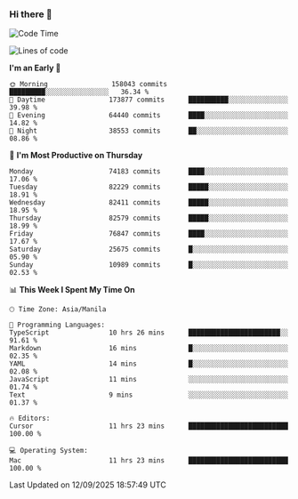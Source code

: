 ### Hi there 👋

<!--START_SECTION:waka-->
![Code Time](http://img.shields.io/badge/Code%20Time-6%2C265%20hrs%2025%20mins-blue)

![Lines of code](https://img.shields.io/badge/From%20Hello%20World%20I%27ve%20Written-146.4%20million%20lines%20of%20code-blue)

**I'm an Early 🐤** 

```text
🌞 Morning                158043 commits      █████████░░░░░░░░░░░░░░░░   36.34 % 
🌆 Daytime                173877 commits      ██████████░░░░░░░░░░░░░░░   39.98 % 
🌃 Evening                64440 commits       ████░░░░░░░░░░░░░░░░░░░░░   14.82 % 
🌙 Night                  38553 commits       ██░░░░░░░░░░░░░░░░░░░░░░░   08.86 % 
```
📅 **I'm Most Productive on Thursday** 

```text
Monday                   74183 commits       ████░░░░░░░░░░░░░░░░░░░░░   17.06 % 
Tuesday                  82229 commits       █████░░░░░░░░░░░░░░░░░░░░   18.91 % 
Wednesday                82411 commits       █████░░░░░░░░░░░░░░░░░░░░   18.95 % 
Thursday                 82579 commits       █████░░░░░░░░░░░░░░░░░░░░   18.99 % 
Friday                   76847 commits       ████░░░░░░░░░░░░░░░░░░░░░   17.67 % 
Saturday                 25675 commits       █░░░░░░░░░░░░░░░░░░░░░░░░   05.90 % 
Sunday                   10989 commits       █░░░░░░░░░░░░░░░░░░░░░░░░   02.53 % 
```


📊 **This Week I Spent My Time On** 

```text
🕑︎ Time Zone: Asia/Manila

💬 Programming Languages: 
TypeScript               10 hrs 26 mins      ███████████████████████░░   91.61 % 
Markdown                 16 mins             █░░░░░░░░░░░░░░░░░░░░░░░░   02.35 % 
YAML                     14 mins             █░░░░░░░░░░░░░░░░░░░░░░░░   02.08 % 
JavaScript               11 mins             ░░░░░░░░░░░░░░░░░░░░░░░░░   01.74 % 
Text                     9 mins              ░░░░░░░░░░░░░░░░░░░░░░░░░   01.37 % 

🔥 Editors: 
Cursor                   11 hrs 23 mins      █████████████████████████   100.00 % 

💻 Operating System: 
Mac                      11 hrs 23 mins      █████████████████████████   100.00 % 
```


 Last Updated on 12/09/2025 18:57:49 UTC
<!--END_SECTION:waka-->


<!--
**rad182/rad182** is a ✨ _special_ ✨ repository because its `README.md` (this file) appears on your GitHub profile.

Here are some ideas to get you started:

- 🔭 I’m currently working on ...
- 🌱 I’m currently learning ...
- 👯 I’m looking to collaborate on ...
- 🤔 I’m looking for help with ...
- 💬 Ask me about ...
- 📫 How to reach me: ...
- 😄 Pronouns: ...
- ⚡ Fun fact: ...
-->
